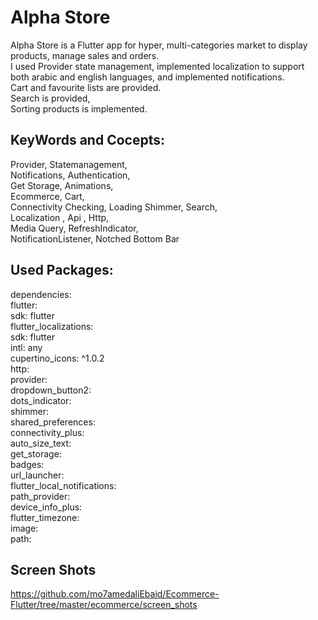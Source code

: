 # Alpha Store
Alpha Store is a Flutter app for hyper, multi-categories market to
display products, manage sales and orders.      
I used Provider state management,
implemented localization to support both arabic and english languages, 
and implemented notifications.      
Cart and favourite lists are provided.    
Search is provided,    
Sorting products is implemented.
## KeyWords and Cocepts:
Provider, Statemanagement,    
Notifications, Authentication,    
Get Storage, Animations,      
Ecommerce, Cart,    
Connectivity Checking, 
Loading Shimmer, Search,         
Localization , Api , Http,      
Media Query, RefreshIndicator,    
NotificationListener, Notched Bottom Bar

## Used Packages: 
dependencies:    
  flutter:    
    sdk: flutter    
  flutter_localizations:    
    sdk: flutter    
  intl: any    
  cupertino_icons: ^1.0.2    
  http:    
  provider:    
  dropdown_button2:    
  dots_indicator:    
  shimmer:    
  shared_preferences:    
  connectivity_plus:    
  auto_size_text:    
  get_storage:    
  badges:    
  url_launcher:    
  flutter_local_notifications:    
  path_provider:    
  device_info_plus:    
  flutter_timezone:    
  image:    
  path:    
## Screen Shots 
https://github.com/mo7amedaliEbaid/Ecommerce-Flutter/tree/master/ecommerce/screen_shots

